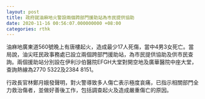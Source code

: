 ```yaml
---
layout: post
title: 政府就油麻地火警設兩個跨部門援助站為市民提供協助
date: 2020-11-16 00:56:07.000000000 +08:00
categories: rthk
---
```


油麻地廣東道560號晚上有唐樓起火，造成最少17人死傷，當中4男3女死亡。當局說，油尖旺民政事務處已設立兩個跨部門援助站，為市民提供協助及供市民查詢。兩個援助站分別設在伊利沙伯醫院EFGH大堂對開空地及廣華醫院中座大堂，查詢熱線為2770 5322及2384 8151。

行政長官林鄭月娥發聲明，對火警導致多人傷亡表示極度哀痛，已指示相關部門全力救治傷者，並做好善後工作，包括調查起火及造成嚴重傷亡的原因。
